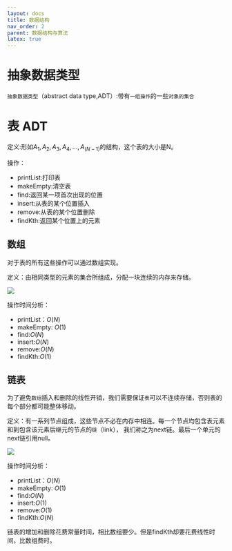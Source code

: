 ```yaml
---
layout: docs
title: 数据结构
nav_order: 2
parent: 数据结构与算法
latex: true
---
```


# 抽象数据类型

`抽象数据类型`（abstract data type,ADT）:带有`一组操作`的一些`对象的集合`

# 表 ADT

定义:形如$A_1,A_2,A_3,A_4,...,A_(N-1)$的结构，这个表的大小是N。

操作：
- printList:打印表
- makeEmpty:清空表
- find:返回某一项首次出现的位置
- insert:从表的某个位置插入
- remove:从表的某个位置删除
- findKth:返回某个位置上的元素


## 数组

对于表的所有这些操作可以通过数组实现。

定义：由相同类型的元素的集合所组成，分配一块连续的内存来存储。

![](https://cdn.jsdelivr.net/gh/guosonglu/images@master/blog-img/202110181055637.png)

操作时间分析：
- printList：$O(N)$
- makeEmpty: $O(1)$
- find:$O(N)$
- insert:$O(N)$
- remove:$O(N)$
- findKth:$O(1)$

## 链表

为了避免`数组`插入和删除的线性开销，我们需要保证`表`可以不连续存储，否则表的每个部分都可能整体移动。

定义：有一系列节点组成，这些节点不必在内存中相连。每一个节点均包含表元素和到包含该元素后继元的节点的`链`（link），
我们称之为next链。最后一个单元的next链引用null。

![](https://cdn.jsdelivr.net/gh/guosonglu/images@master/blog-img/202110181056868.png)

操作时间分析：
- printList：$O(N)$
- makeEmpty: $O(1)$
- find:$O(N)$
- insert:$O(1)$
- remove:$O(1)$
- findKth:$O(N)$

链表的增加和删除花费常量时间，相比数组要少。但是findKth却要花费线性时间，比数组费时。
